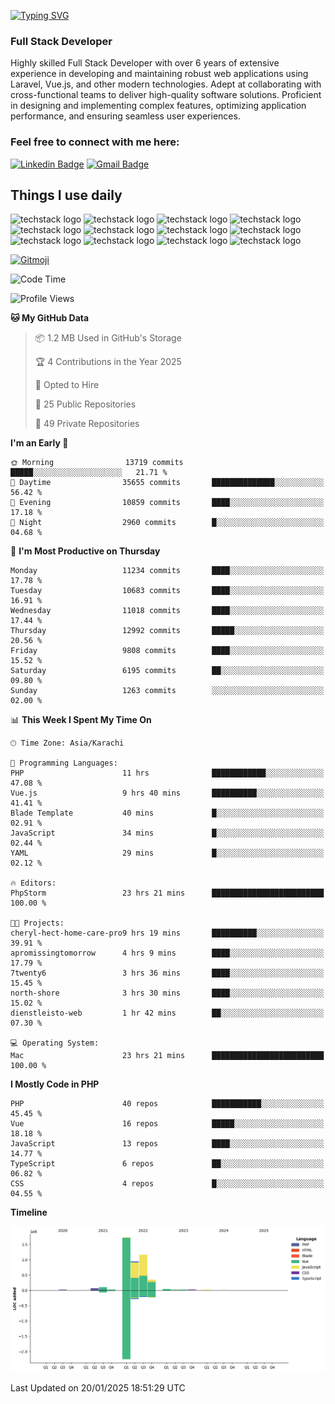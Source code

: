 [![Typing SVG](https://readme-typing-svg.demolab.com?font=Permanent+Marker&size=31&pause=1000&color=00A11F&center=true&random=false&width=435&lines=Hi+%F0%9F%91%8B%2C+I'm+Waheed+Sindhani)](https://git.io/typing-svg)
### Full Stack Developer
Highly skilled Full Stack Developer with over 6 years of extensive experience in developing and maintaining robust web applications using Laravel, Vue.js, and other modern technologies. Adept at collaborating with cross-functional teams to deliver high-quality software solutions. Proficient in designing and implementing complex features, optimizing application performance, and ensuring seamless user experiences. 

### Feel free to connect with me here:

[![Linkedin Badge](https://img.shields.io/badge/-waheedsindhani-blue?style=flat-square&logo=Linkedin&logoColor=white&link=https://www.linkedin.com/in/waheed-sindhani/)](https://www.linkedin.com/in/waheed-sindhani/)
[![Gmail Badge](https://img.shields.io/badge/-waheed.eliccs@gmail.com-c14438?style=flat-square&logo=Gmail&logoColor=white&link=mailto:waheed.eliccs@gmail.com)](mailto:waheed.eliccs@gmail.com)

## Things I use daily
![techstack logo](https://readme-components.vercel.app/api?component=logo&logo=react&text=false&animation=spin&fill=000000&svgfill=2d79c7)
![techstack logo](https://readme-components.vercel.app/api?component=logo&logo=vue.js&text=false&fill=000000&svgfill=4FC08D)
![techstack logo](https://readme-components.vercel.app/api?component=logo&logo=laravel&text=false&fill=000000&svgfill=FF2D20)
![techstack logo](https://readme-components.vercel.app/api?component=logo&logo=javascript&text=false&fill=000000&svgfill=F7DF1E)
![techstack logo](https://readme-components.vercel.app/api?component=logo&logo=mysql&text=false&fill=000000&svgfill=4479A1)
![techstack logo](https://readme-components.vercel.app/api?component=logo&logo=quasar&text=false&svgfill=050A14&fill=ffffaa&animation=spin)
![techstack logo](https://readme-components.vercel.app/api?component=logo&logo=typescript&text=false&fill=000000&svgfill=3178C6)
![techstack logo](https://readme-components.vercel.app/api?component=logo&logo=node.js&text=false&fill=000000&svgfill=5FA04E)
![techstack logo](https://readme-components.vercel.app/api?component=logo&logo=tailwindcss&text=false&fill=000000&svgfill=06B6D4)
![techstack logo](https://readme-components.vercel.app/api?component=logo&logo=docker&text=false&fill=000000&svgfill=2496ED)
![techstack logo](https://readme-components.vercel.app/api?component=logo&logo=linux&text=false&fill=000000&svgfill=FCC624)
![techstack logo](https://readme-components.vercel.app/api?component=logo&logo=amazonaws&text=false&fill=000000&svgfill=232F3E)



<!--
**Sindhani/sindhani** is a ✨ _special_ ✨ repository because its `README.md` (this file) appears on your GitHub profile.

Here are some ideas to get you started:

- 🔭 I’m currently working on ...
- 🌱 I’m currently learning ...
- 👯 I’m looking to collaborate on ...
- 🤔 I’m looking for help with ...
- 💬 Ask me about ...
- 📫 How to reach me: ...
- 😄 Pronouns: ...
- ⚡ Fun fact: ...
-->
<a href="https://gitmoji.dev">
  <img
    src="https://img.shields.io/badge/gitmoji-%20😜%20😍-FFDD67.svg?style=flat-square"
    alt="Gitmoji"
  />
</a>

<!--START_SECTION:waka-->
![Code Time](http://img.shields.io/badge/Code%20Time-898%20hrs%2045%20mins-blue)

![Profile Views](http://img.shields.io/badge/Profile%20Views-0-blue)

**🐱 My GitHub Data** 

> 📦 1.2 MB Used in GitHub's Storage 
 > 
> 🏆 4 Contributions in the Year 2025
 > 
> 💼 Opted to Hire
 > 
> 📜 25 Public Repositories 
 > 
> 🔑 49 Private Repositories 
 > 
**I'm an Early 🐤** 

```text
🌞 Morning                13719 commits       █████░░░░░░░░░░░░░░░░░░░░   21.71 % 
🌆 Daytime                35655 commits       ██████████████░░░░░░░░░░░   56.42 % 
🌃 Evening                10859 commits       ████░░░░░░░░░░░░░░░░░░░░░   17.18 % 
🌙 Night                  2960 commits        █░░░░░░░░░░░░░░░░░░░░░░░░   04.68 % 
```
📅 **I'm Most Productive on Thursday** 

```text
Monday                   11234 commits       ████░░░░░░░░░░░░░░░░░░░░░   17.78 % 
Tuesday                  10683 commits       ████░░░░░░░░░░░░░░░░░░░░░   16.91 % 
Wednesday                11018 commits       ████░░░░░░░░░░░░░░░░░░░░░   17.44 % 
Thursday                 12992 commits       █████░░░░░░░░░░░░░░░░░░░░   20.56 % 
Friday                   9808 commits        ████░░░░░░░░░░░░░░░░░░░░░   15.52 % 
Saturday                 6195 commits        ██░░░░░░░░░░░░░░░░░░░░░░░   09.80 % 
Sunday                   1263 commits        ░░░░░░░░░░░░░░░░░░░░░░░░░   02.00 % 
```


📊 **This Week I Spent My Time On** 

```text
🕑︎ Time Zone: Asia/Karachi

💬 Programming Languages: 
PHP                      11 hrs              ████████████░░░░░░░░░░░░░   47.08 % 
Vue.js                   9 hrs 40 mins       ██████████░░░░░░░░░░░░░░░   41.41 % 
Blade Template           40 mins             █░░░░░░░░░░░░░░░░░░░░░░░░   02.91 % 
JavaScript               34 mins             █░░░░░░░░░░░░░░░░░░░░░░░░   02.44 % 
YAML                     29 mins             █░░░░░░░░░░░░░░░░░░░░░░░░   02.12 % 

🔥 Editors: 
PhpStorm                 23 hrs 21 mins      █████████████████████████   100.00 % 

🐱‍💻 Projects: 
cheryl-hect-home-care-pro9 hrs 19 mins       ██████████░░░░░░░░░░░░░░░   39.91 % 
apromissingtomorrow      4 hrs 9 mins        ████░░░░░░░░░░░░░░░░░░░░░   17.79 % 
7twenty6                 3 hrs 36 mins       ████░░░░░░░░░░░░░░░░░░░░░   15.45 % 
north-shore              3 hrs 30 mins       ████░░░░░░░░░░░░░░░░░░░░░   15.02 % 
dienstleisto-web         1 hr 42 mins        ██░░░░░░░░░░░░░░░░░░░░░░░   07.30 % 

💻 Operating System: 
Mac                      23 hrs 21 mins      █████████████████████████   100.00 % 
```

**I Mostly Code in PHP** 

```text
PHP                      40 repos            ███████████░░░░░░░░░░░░░░   45.45 % 
Vue                      16 repos            █████░░░░░░░░░░░░░░░░░░░░   18.18 % 
JavaScript               13 repos            ████░░░░░░░░░░░░░░░░░░░░░   14.77 % 
TypeScript               6 repos             ██░░░░░░░░░░░░░░░░░░░░░░░   06.82 % 
CSS                      4 repos             █░░░░░░░░░░░░░░░░░░░░░░░░   04.55 % 
```



**Timeline**

![Lines of Code chart](https://raw.githubusercontent.com/Sindhani/Sindhani/main/assets/bar_graph.png)


 Last Updated on 20/01/2025 18:51:29 UTC
<!--END_SECTION:waka-->
